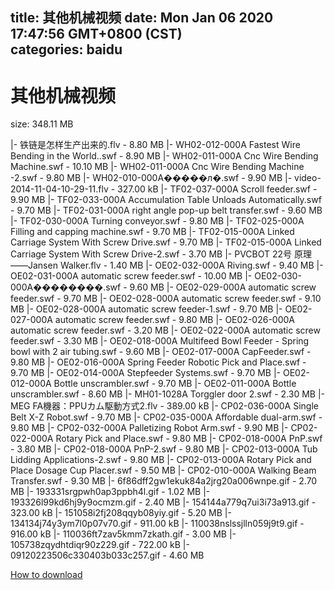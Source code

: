 
title: 其他机械视频
date: Mon Jan 06 2020 17:47:56 GMT+0800 (CST)    
categories: baidu
---

# 其他机械视频
size: 348.11 MB
 
 
|- 铁链是怎样生产出来的.flv - 8.80 MB
|- WH02-012-000A Fastest Wire Bending in the World..swf - 8.90 MB
|- WH02-011-000A Cnc Wire Bending Machine.swf - 10.10 MB
|- WH02-011-000A Cnc Wire Bending Machine -2.swf - 9.80 MB
|- WH02-010-000A�����л�.swf - 9.90 MB
|- video-2014-11-04-10-29-11.flv - 327.00 kB
|- TF02-037-000A Scroll feeder.swf - 9.90 MB
|- TF02-033-000A   Accumulation Table Unloads Automatically.swf - 9.70 MB
|- TF02-031-000A right angle pop-up belt transfer.swf - 9.60 MB
|- TF02-030-000A Turning conveyor.swf - 9.80 MB
|- TF02-025-000A  Filling and capping machine.swf - 9.70 MB
|- TF02-015-000A Linked Carriage System With Screw Drive.swf - 9.70 MB
|- TF02-015-000A Linked Carriage System With Screw Drive-2.swf - 3.70 MB
|- PVCBOT 22号 原理——Jansen Walker.flv - 1.40 MB
|- OE02-032-000A Riving.swf - 9.40 MB
|- OE02-031-000A automatic screw feeder.swf - 10.00 MB
|- OE02-030-000A��������.swf - 9.60 MB
|- OE02-029-000A automatic screw feeder.swf - 9.70 MB
|- OE02-028-000A automatic screw feeder.swf - 9.10 MB
|- OE02-028-000A automatic screw feeder-1.swf - 9.70 MB
|- OE02-027-000A automatic screw feeder.swf - 9.80 MB
|- OE02-026-000A automatic screw feeder.swf - 3.20 MB
|- OE02-022-000A automatic screw feeder.swf - 3.30 MB
|- OE02-018-000A Multifeed Bowl Feeder - Spring bowl with 2 air tubing.swf - 9.60 MB
|- OE02-017-000A CapFeeder.swf - 9.80 MB
|- OE02-016-000A Spring Feeder Robotic Pick and Place.swf - 9.70 MB
|- OE02-014-000A Stepfeeder Systems.swf - 9.70 MB
|- OE02-012-000A Bottle unscrambler.swf - 9.70 MB
|- OE02-011-000A Bottle unscrambler.swf - 8.60 MB
|- MH01-1028A Torggler door 2.swf - 2.30 MB
|- MEG FA機器：PPUカム駆動方式2.flv - 389.00 kB
|- CP02-036-000A Single Belt X-Z Robot.swf - 9.70 MB
|- CP02-035-000A Affordable dual-arm.swf - 9.80 MB
|- CP02-032-000A  Palletizing Robot Arm.swf - 9.90 MB
|- CP02-022-000A Rotary Pick and Place.swf - 9.80 MB
|- CP02-018-000A PnP.swf - 3.80 MB
|- CP02-018-000A PnP-2.swf - 9.80 MB
|- CP02-013-000A Tub Lidding Applications-2.swf - 9.80 MB
|- CP02-013-000A Rotary Pick and Place Dosage Cup Placer.swf - 9.50 MB
|- CP02-010-000A Walking Beam Transfer.swf - 9.30 MB
|- 6f86dff2gw1ekuk84a2jrg20a006wnpe.gif - 2.70 MB
|- 193331srgpwh0ap3ppbh4l.gif - 1.02 MB
|- 193326l99kd6hj9y9ocmzm.gif - 2.40 MB
|- 154144a779q7ui3i73a913.gif - 323.00 kB
|- 151058i2fj208qqyb08yiy.gif - 5.20 MB
|- 134134j74y3ym7l0p07v70.gif - 911.00 kB
|- 110038nslssjlln059j9t9.gif - 916.00 kB
|- 110036ft7zav5kmm7zkath.gif - 3.00 MB
|- 105738zqydhtdiqr90z229.gif - 722.00 kB
|- 09120223506c330403b033c257.gif - 4.60 MB

[How to download](https://bpcam.bemobtrk.com/go/2ceec3aa-1ca2-46d6-b9ff-aaa5c184517c?jno=816)